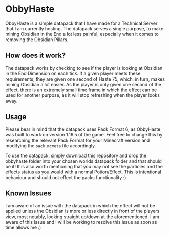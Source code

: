 # ObbyHaste

ObbyHaste is a simple datapack that I have made for a Technical Server that I am currently hosting.
The datapack serves a single purpose, to make mining Obsidian in the End a lot less painful,
especially when it comes to removing the Obsidian Pillars.

## How does it work?

The datapack works by checking to see if the player is looking at Obsidian in the End Dimension on
each tick. If a given player meets these requirements, they are given one second of Haste 75, which,
in turn, makes mining Obsidian a lot easier. As the player is only given one second of the effect,
there is an extremely small time frame in which the effect can be used for another purpose, as it will
stop refreshing when the player looks away.

## Usage

Please bear in mind that the datapack uses Pack Format 6, as ObbyHaste was built to work on version
1.16.5 of the game. Feel free to change this by researching the relevant Pack Format for your
Minecraft version and modifying the `pack.mcmeta` file accordingly.

To use the datapack, simply download this repository and drop the obbyhaste folder into your chosen
worlds datapack folder and that should be it! It is also worth mentioning that you may not see the
particles and the effects status as you would with a normal Potion/Effect. This is intentional
behaviour and should not effect the packs functionality :)

## Known Issues

I am aware of an issue with the datapack in which the effect will not be applied unless the Obsidian
is more or less directly in front of the players view, most notably, looking straight up/down at the
aforementioned. I am aware of this issue and I will be working to resolve this issue as soon as time
allows me :)